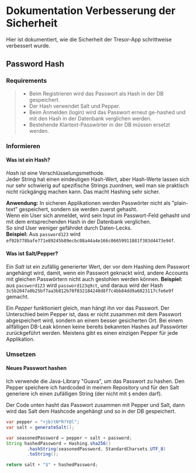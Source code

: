 # Dokumentation Verbesserung der Sicherheit

Hier ist dokumentiert, wie die Sicherheit der Tresor-App schrittweise verbessert wurde.

## Password Hash

### Requirements

> - Beim Registrieren wird das Passwort als Hash in der DB gespeichert.
> - Der Hash verwendet Salt und Pepper.
> - Beim Anmelden (login) wird das Passwort erneut ge-hashed und mit den Hash in der Datenbank verglichen werden.
> - Bestehende Klartext-Passwörter in der DB müssen ersetzt werden.

### Informieren 

#### Was ist ein Hash? 

*Hash* ist eine Verschlüsselungsmethode.  
Jeder String hat einen eindeutigen Hash-Wert, aber Hash-Werte lassen sich nur sehr schwierig auf spezifische Strings zuordnen, weil man sie praktisch nicht rückgängig machen kann. Das macht Hashing sehr sicher.   

**Anwendung:**
In sicheren Applikationen werden Passwörter nicht als "plain-text" gespeichert, sondern sie werden zuerst gehasht.  
Wenn ein User sich anmeldet, wird sein Input im Passwort-Feld gehasht und mit dem entsprechenden Hash in der Datenbank verglichen.  
So sind User weniger gefährdet durch Daten-Lecks.  
**Beispiel:** Aus `password123` wird `ef92b778bafe771e89245b89ecbc08a44a4e166c06659911881f383d4473e94f`.

#### Was ist Salt/Pepper?

Ein *Salt* ist ein zufällig generierter Wert, der vor dem Hashing dem Passwort angehängt wird, damit, wenn ein Passwort geknackt wird, andere Accounts mit gleichen Passwörtern nicht auch gestohlen werden können. 
**Beispiel:** aus `password123` wird `password123q9ct`, und daraus wird der Hash `3c5b2047a0b25bf7aa3b812b70f832184248d8f7c4bb84dd9a6023117cfe6e9f` gemacht.  

Ein *Pepper* funktioniert gleich, man hängt ihn vor das Passwort. Der Unterschied beim Pepper ist, dass er nicht zusammen mit dem Passwort abgespeichert wird, sondern an einem besser gesicherten Ort. Bei einem allfälligen DB-Leak können keine bereits bekannten Hashes auf Passwörter zurückgeführt werden. Meistens gibt es einen einzigen Pepper für jede Applikation.

### Umsetzen

#### Neues Passwort hashen

Ich verwende die Java-Library "Guava", um das Passwort zu hashen.
Den Pepper speichere ich hardcoded in meinem Repository und für den Salt generiere ich einen zufälligen String (der nicht mit `$` enden darf).

Der Code unten hasht das Passwort zusammen mit Pepper und Salt, dann wird das Salt dem Hashcode angehängt und so in der DB gespeichert.

```java
var pepper = "+jb)tN*R?Y@l";
var salt = generateSalt();

var seasonedPassword = pepper + salt + password;
String hashedPassword = Hashing.sha256()
        .hashString(seasonedPassword, StandardCharsets.UTF_8)
        .toString();

return salt + "$" + hashedPassword;
```